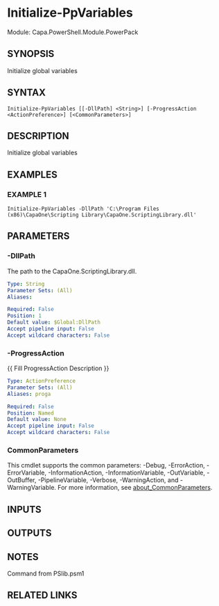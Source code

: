 # Initialize-PpVariables

Module: Capa.PowerShell.Module.PowerPack

## SYNOPSIS
Initialize global variables

## SYNTAX

```
Initialize-PpVariables [[-DllPath] <String>] [-ProgressAction <ActionPreference>] [<CommonParameters>]
```

## DESCRIPTION
Initialize global variables

## EXAMPLES

### EXAMPLE 1
```
Initialize-PpVariables -DllPath 'C:\Program Files (x86)\CapaOne\Scripting Library\CapaOne.ScriptingLibrary.dll'
```

## PARAMETERS

### -DllPath
The path to the CapaOne.ScriptingLibrary.dll.

```yaml
Type: String
Parameter Sets: (All)
Aliases:

Required: False
Position: 1
Default value: $Global:DllPath
Accept pipeline input: False
Accept wildcard characters: False
```

### -ProgressAction
{{ Fill ProgressAction Description }}

```yaml
Type: ActionPreference
Parameter Sets: (All)
Aliases: proga

Required: False
Position: Named
Default value: None
Accept pipeline input: False
Accept wildcard characters: False
```

### CommonParameters
This cmdlet supports the common parameters: -Debug, -ErrorAction, -ErrorVariable, -InformationAction, -InformationVariable, -OutVariable, -OutBuffer, -PipelineVariable, -Verbose, -WarningAction, and -WarningVariable. For more information, see [about_CommonParameters](http://go.microsoft.com/fwlink/?LinkID=113216).

## INPUTS

## OUTPUTS

## NOTES
Command from PSlib.psm1

## RELATED LINKS
